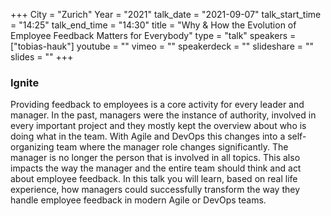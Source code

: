 +++
City = "Zurich"
Year = "2021"
talk_date = "2021-09-07"
talk_start_time = "14:25"
talk_end_time = "14:30"
title = "Why & How the Evolution of Employee Feedback Matters for Everybody"
type = "talk"
speakers = ["tobias-hauk"]
youtube = ""
vimeo = ""
speakerdeck = ""
slideshare = ""
slides = ""
+++

### Ignite

Providing feedback to employees is a core activity for every leader and manager. In the past, managers were the instance of authority, involved in every important project and they mostly kept the overview about who is doing what in the team. With Agile and DevOps this changes into a self-organizing team where the manager role changes significantly. The manager is no longer the person that is involved in all topics. This also impacts the way the manager and the entire team should think and act about employee feedback. In this talk you will learn, based on real life experience, how managers could successfully transform the way they handle employee feedback in modern Agile or DevOps teams.